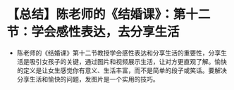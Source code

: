 # 【总结】陈老师的《结婚课》：第十二节：学会感性表达，去分享生活

-   陈老师的《结婚课》第十二节教授学会感性表达和分享生活的重要性，分享生活是吸引女孩子的关键，通过图片和视频展示生活，让对方更直观了解。愉快的定义是让女生感觉你有意义、生活丰富，而不是简单的段子或笑话。要解决分享生活和愉快的问题，发图片是一个实用的技巧。